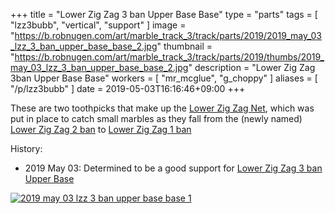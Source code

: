 +++
title = "Lower Zig Zag 3 ban Upper Base Base"
type = "parts"
tags = [ "lzz3bubb", "vertical", "support" ]
image = "https://b.robnugen.com/art/marble_track_3/track/parts/2019/2019_may_03_lzz_3_ban_upper_base_base_2.jpg"
thumbnail = "https://b.robnugen.com/art/marble_track_3/track/parts/2019/thumbs/2019_may_03_lzz_3_ban_upper_base_base_2.jpg"
description = "Lower Zig Zag 3ban Upper Base Base"
workers = [
    "mr_mcglue",
    "g_choppy"
]
aliases = [
    "/p/lzz3bubb"
]
date = 2019-05-03T16:16:46+09:00
+++

These are two toothpicks that make up the [Lower Zig Zag Net](/parts/lower_zig_zag_net/),
which was put in place to catch small marbles as they fall from the
(newly named) [Lower Zig Zag 2 ban](/parts/lower-zig-zag-2-ban/) to [Lower Zig Zag 1 ban](/parts/lower-zig-zag-1-ban/)

History:

* 2019 May 03: Determined to be a good support for
[Lower Zig Zag 3 ban Upper Base](/parts/lower-zig-zag-3-ban-upper-base/)

[![2019 may 03 lzz 3 ban upper base base 1](//b.robnugen.com/art/marble_track_3/track/parts/2019/thumbs/2019_may_03_lzz_3_ban_upper_base_base_1.jpg)](//b.robnugen.com/art/marble_track_3/track/parts/2019/2019_may_03_lzz_3_ban_upper_base_base_1.jpg)
